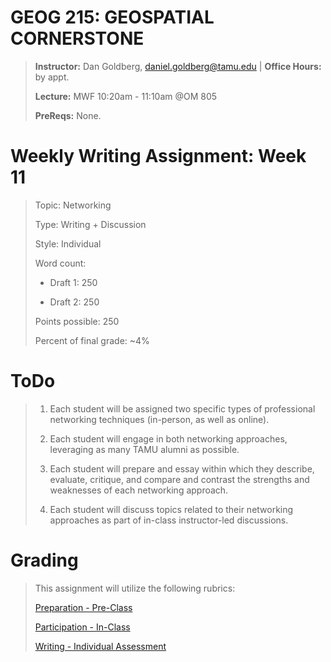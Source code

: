 # GEOG 215: GEOSPATIAL CORNERSTONE
>
>**Instructor:** Dan Goldberg, daniel.goldberg@tamu.edu | **Office Hours:** by appt.
>
>**Lecture:** MWF 10:20am - 11:10am @OM 805
>
>**PreReqs:** None.
> 

# Weekly Writing Assignment: Week 11
>Topic: Networking
>
>Type: Writing + Discussion
>
>Style: Individual
>
>Word count:
>
> - Draft 1: 250
>
> - Draft 2: 250
>
>Points possible: 250
>
>Percent of final grade: ~4%
>


# ToDo
>
>1. Each student will be assigned two specific types of professional networking techniques (in-person, as well as online).
>
>2. Each student will engage in both networking approaches, leveraging as many TAMU alumni as possible.
>
>3. Each student will prepare and essay within which they describe, evaluate, critique, and compare and contrast the strengths and weaknesses of each networking approach.
>
>4. Each student will discuss topics related to their networking approaches as part of in-class instructor-led discussions.

# Grading
>
> This assignment will utilize the following rubrics:
>
>[Preparation - Pre-Class](../rubrics/preparation.md)
>
>[Participation - In-Class](../rubrics/participation.md)
>
>[Writing - Individual Assessment](../rubrics/individualwriting.md)
>

